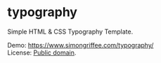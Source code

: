 typography
==========

Simple HTML &amp; CSS Typography Template.

Demo: <https://www.simongriffee.com/typography/>  
License: [Public domain](https://creativecommons.org/publicdomain/zero/1.0/).
